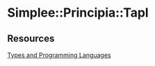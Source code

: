 # Simplee::Principia::Tapl

## Resources

[Types and Programming Languages](http://www.cis.upenn.edu/~bcpierce/tapl/)
